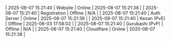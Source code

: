 | 2025-08-07 15:21:40 | Website | Online | 2025-08-07 15:21:38 |
| 2025-08-07 15:21:40 | Registration | Offline | N/A |
| 2025-08-07 15:21:40 | Auth Server | Online | 2025-08-07 15:21:38 |
| 2025-08-07 15:21:40 | Kezan (PvE) | Offline | 2025-08-03 17:58:02 |
| 2025-08-07 15:21:40 | Gurubashi (PvP) | Offline | N/A |
| 2025-08-07 15:21:40 | Cloudflare | Online | 2025-08-07 15:21:38 |
